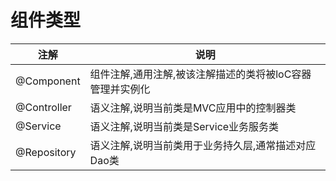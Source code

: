 # 组件类型

|注解|说明|
|-|-|
|@Component|组件注解,通用注解,被该注解描述的类将被loC容器管理并实例化|
|@Controller|语义注解,说明当前类是MVC应用中的控制器类|
|@Service|语义注解,说明当前类是Service业务服务类|
|@Repository|语义注解,说明当前类用于业务持久层,通常描述对应Dao类|
